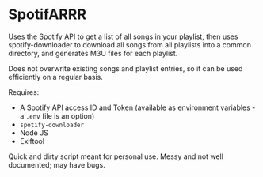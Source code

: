 # SpotifARRR

Uses the Spotify API to get a list of all songs in your playlist, then uses spotify-downloader to download all songs from all playlists into a common directory, and generates M3U files for each playlist.

Does not overwrite existing songs and playlist entries, so it can be used efficiently on a regular basis.

Requires:
- A Spotify API access ID and Token (available as environment variables - a `.env` file is an option)
- `spotify-downloader`
- Node JS
- Exiftool

Quick and dirty script meant for personal use. Messy and not well documented; may have bugs.